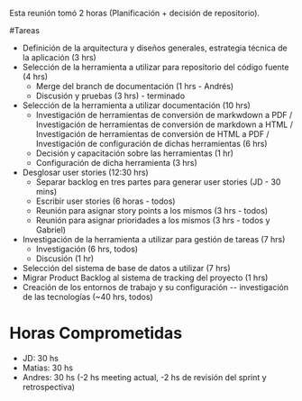 Esta reunión tomó 2 horas (Planificación + decisión de repositorio).

#Tareas

* Definición de la arquitectura y diseños generales, estrategia técnica de la aplicación (3 hrs)
* Selección de la herramienta a utilizar para repositorio del código fuente (4 hrs)
  * Merge del branch de documentación (1 hrs - Andrés)
  * Discusión y pruebas (3 hrs) - terminado
* Selección de la herramienta a utilizar documentación (10 hrs)
  * Investigación de herramientas de conversión de markwdown a PDF / Investigación de herramientas de conversión de markdown a HTML / Investigación de herramientas de conversión de HTML a PDF / Investigación de configuración de dichas herramientas (6 hrs)
  * Decisión y capacitación sobre las herramientas (1 hr)
  * Configuración de dicha herramienta (3 hrs)
* Desglosar user stories (12:30 hrs)
  * Separar backlog en tres partes para generar user stories (JD - 30 mins)
  * Escribir user stories (6 horas - todos)
  * Reunión para asignar story points a los mismos (3 hrs - todos)
  * Reunión para asignar prioridades a los mismos (3 hrs - todos y Gabriel)
* Investigación de la herramienta a utilizar para gestión de tareas (7 hrs)
  * Investigación (6 hrs, todos)
  * Discusión (1 hr)
* Selección del sistema de base de datos a utilizar (7 hrs)
* Migrar Product Backlog al sistema de tracking del proyecto (1 hrs)
* Creación de los entornos de trabajo y su configuración -- investigación de las tecnologías (~40 hrs, todos)

# Horas Comprometidas

* JD: 30 hs
* Matias: 30 hs 
* Andres: 30 hs (-2 hs meeting actual, -2 hs de revisión del sprint y retrospectiva)